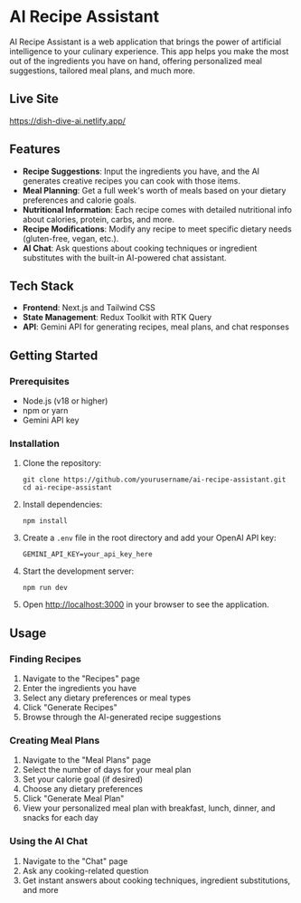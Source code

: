 # AI Recipe Assistant

AI Recipe Assistant is a web application that brings the power of artificial intelligence to your culinary experience. This app helps you make the most out of the ingredients you have on hand, offering personalized meal suggestions, tailored meal plans, and much more.

## Live Site
https://dish-dive-ai.netlify.app/

## Features

- **Recipe Suggestions**: Input the ingredients you have, and the AI generates creative recipes you can cook with those items.
- **Meal Planning**: Get a full week's worth of meals based on your dietary preferences and calorie goals.
- **Nutritional Information**: Each recipe comes with detailed nutritional info about calories, protein, carbs, and more.
- **Recipe Modifications**: Modify any recipe to meet specific dietary needs (gluten-free, vegan, etc.).
- **AI Chat**: Ask questions about cooking techniques or ingredient substitutes with the built-in AI-powered chat assistant.

## Tech Stack

- **Frontend**: Next.js and Tailwind CSS
- **State Management**: Redux Toolkit with RTK Query
- **API**: Gemini API for generating recipes, meal plans, and chat responses

## Getting Started

### Prerequisites

- Node.js (v18 or higher)
- npm or yarn
- Gemini API key

### Installation

1. Clone the repository:
   ```
   git clone https://github.com/yourusername/ai-recipe-assistant.git
   cd ai-recipe-assistant
   ```

2. Install dependencies:
   ```
   npm install
   ```

3. Create a `.env` file in the root directory and add your OpenAI API key:
   ```
   GEMINI_API_KEY=your_api_key_here
   ```

4. Start the development server:
   ```
   npm run dev
   ```

5. Open [http://localhost:3000](http://localhost:3000) in your browser to see the application.

## Usage

### Finding Recipes

1. Navigate to the "Recipes" page
2. Enter the ingredients you have
3. Select any dietary preferences or meal types
4. Click "Generate Recipes"
5. Browse through the AI-generated recipe suggestions

### Creating Meal Plans

1. Navigate to the "Meal Plans" page
2. Select the number of days for your meal plan
3. Set your calorie goal (if desired)
4. Choose any dietary preferences
5. Click "Generate Meal Plan"
6. View your personalized meal plan with breakfast, lunch, dinner, and snacks for each day

### Using the AI Chat

1. Navigate to the "Chat" page
2. Ask any cooking-related question
3. Get instant answers about cooking techniques, ingredient substitutions, and more
